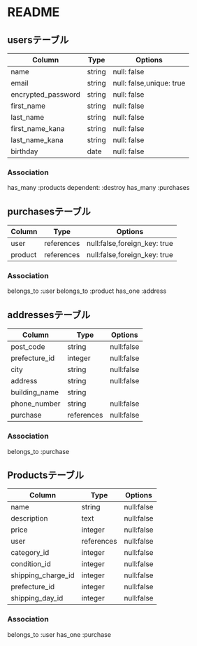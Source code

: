 # README

## usersテーブル

|Column            |Type   |Options                 |
|------------------|-------|------------------------|
|name              |string |null: false            |
|email             |string |null: false,unique: true|
|encrypted_password|string |null: false            |
|first_name        |string |null: false            |
|last_name         |string |null: false            |
|first_name_kana   |string |null: false            |
|last_name_kana    |string |null: false            |
|birthday          |date   |null: false            |


### Association
has_many :products dependent: :destroy
has_many :purchases

## purchasesテーブル

|Column      |Type      |Options                     |
|------------|----------|----------------------------|
|user        |references|null:false,foreign_key: true|
|product     |references|null:false,foreign_key: true|

### Association
belongs_to :user
belongs_to :product
has_one :address

## addressesテーブル
|Column         |Type      |Options                     |
|---------------|----------|----------------------------|
|post_code      |string    |null:false                  |
|prefecture_id  |integer   |null:false                  |
|city           |string    |null:false                  |
|address        |string    |null:false                  |
|building_name  |string    |                            |
|phone_number   |string    |null:false                  |
|purchase       |references|null:false                  |

### Association
belongs_to :purchase

## Productsテーブル
|Column             |Type      |Options                     |
|-------------------|----------|----------------------------|
|name               |string    |null:false                  |
|description        |text      |null:false                  |
|price              |integer   |null:false                  |
|user               |references|null:false                  |
|category_id        |integer   |null:false                  |
|condition_id       |integer   |null:false                  |
|shipping_charge_id |integer   |null:false                  |
|prefecture_id      |integer   |null:false                  |
|shipping_day_id    |integer   |null:false                  |

### Association
belongs_to :user
has_one :purchase